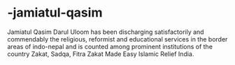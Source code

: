 -jamiatul-qasim
===============

Jamiatul Qasim Darul Uloom has been discharging satisfactorily and commendably the religious, reformist and educational services in the border areas of indo-nepal and is counted among prominent institutions of the country Zakat, Sadqa, Fitra Zakat Made Easy Islamic Relief India.
